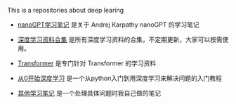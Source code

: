 This is a repositories about deep learing

- [nanoGPT学习笔记](nanoGPT学习笔记) 是关于 Andrej Karpathy  nanoGPT 的学习笔记 
- [深度学习资料合集](deeplearning_material.md) 是所有深度学习资料的合集，不定期更新，大家可以按需使用。

- [Transformer](Awesome-Transformer-learning) 是专门针对 Transformer 的学习资料

- [从0开始深度学习](从0开始深度学习) 是一个从python入门到用深度学习来解决问题的入门教程

- [其他学习笔记](Notes) 是一个处理具体问题时我自己做的笔记
